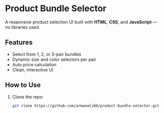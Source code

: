 # Product Bundle Selector

A responsive product selection UI built with **HTML**, **CSS**, and **JavaScript** — no libraries used.

## Features

- Select from 1, 2, or 3-pair bundles
- Dynamic size and color selectors per pair
- Auto price calculation
- Clean, interactive UI

## How to Use

1. Clone the repo:
   ```bash
   git clone https://github.com/armanali04/product-bundle-selector.git
